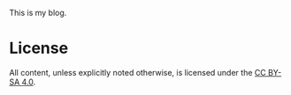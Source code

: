 This is my blog.

# License

All content, unless explicitly noted otherwise, is licensed under the
[CC BY-SA 4.0](https://creativecommons.org/licenses/by-sa/4.0/).
